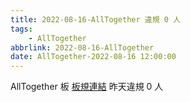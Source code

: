```yaml
---
title: 2022-08-16-AllTogether 違規 0 人
tags:
    - AllTogether
abbrlink: 2022-08-16-AllTogether
date: AllTogether-2022-08-16 12:00:00
---
```

AllTogether 板 [板規連結](https://www.ptt.cc/bbs/AllTogether/M.1643211430.A.5FB.html)
昨天違規 0 人
